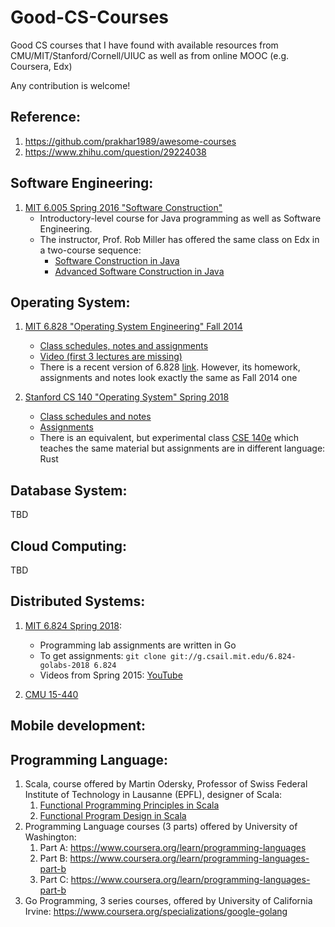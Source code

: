 # Good-CS-Courses
Good CS courses that I have found with available resources from CMU/MIT/Stanford/Cornell/UIUC as well as from online MOOC (e.g. Coursera, Edx)

Any contribution is welcome!

## Reference:
1.  <https://github.com/prakhar1989/awesome-courses>
2.  <https://www.zhihu.com/question/29224038>

## Software Engineering:
1.  [MIT 6.005 Spring 2016 "Software Construction"](https://ocw.mit.edu/courses/electrical-engineering-and-computer-science/6-005-software-construction-spring-2016/index.htm)
    -   Introductory-level course for Java programming as well as Software Engineering.
    -   The instructor, Prof. Rob Miller has offered the same class on Edx in a two-course sequence:
        -   [Software Construction in Java](https://www.edx.org/course/software-construction-java-mitx-6-005-1x)
        -   [Advanced Software Construction in Java](https://www.edx.org/course/advanced-software-construction-java-mitx-6-005-2x)

## Operating System:
1.  [MIT 6.828 "Operating System Engineering" Fall 2014](https://pdos.csail.mit.edu/6.828/2014/schedule.html)
    -   [Class schedules, notes and assignments](https://pdos.csail.mit.edu/6.828/2018/schedule.html)
    -   [Video (first 3 lectures are missing)](https://www.youtube.com/playlist?list=PLfciLKR3SgqNJKKIKUliWoNBBH1VHL3AP)
    -   There is a recent version of 6.828 [link](https://pdos.csail.mit.edu/6.828/2018/schedule.html). However, its homework, assignments and notes look exactly the same as Fall 2014 one

2.  [Stanford CS 140 "Operating System" Spring 2018](http://web.stanford.edu/~ouster/cgi-bin/cs140-spring18/index.php)
    -   [Class schedules and notes](http://web.stanford.edu/~ouster/cgi-bin/cs140-spring18/lectures.php)
    -   [Assignments](http://web.stanford.edu/~ouster/cgi-bin/cs140-spring14/projects.php)
    -   There is an equivalent, but experimental class [CSE 140e](http://web.stanford.edu/class/cs140e/) which teaches the same material but assignments are in different language: Rust




## Database System:
TBD

## Cloud Computing:
TBD

## Distributed Systems:
1.  [MIT 6.824 Spring 2018](https://pdos.csail.mit.edu/6.824/schedule.html):
    -   Programming lab assignments are written in Go
    -   To get assignments: `git clone git://g.csail.mit.edu/6.824-golabs-2018 6.824`
    -   Videos from Spring 2015: [YouTube](https://www.youtube.com/watch?v=hBWfjkGKRas&list=PLkcQbKbegkMqiWf7nF8apfMRL4P4sw8UL)

2.  [CMU 15-440]()

## Mobile development:

## Programming Language:
1.  Scala, course offered by Martin Odersky, Professor of
Swiss Federal Institute of Technology in Lausanne (EPFL), designer of Scala:
    1.  [Functional Programming Principles in Scala](https://www.coursera.org/learn/progfun1)
    2.  [Functional Program Design in Scala](https://www.coursera.org/learn/progfun2)
2.  Programming Language courses (3 parts) offered by University of Washington:
    1.  Part A: <https://www.coursera.org/learn/programming-languages>
    2.  Part B:
    <https://www.coursera.org/learn/programming-languages-part-b>
    3.  Part C: <https://www.coursera.org/learn/programming-languages-part-b>
3.  Go Programming, 3 series courses, offered by University of California Irvine: <https://www.coursera.org/specializations/google-golang>
